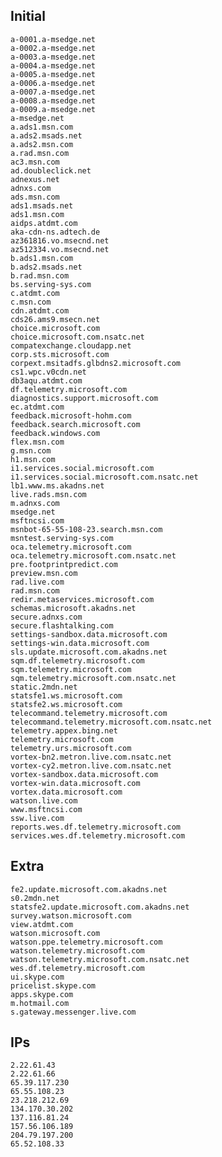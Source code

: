 ## Initial

	a-0001.a-msedge.net
	a-0002.a-msedge.net
	a-0003.a-msedge.net
	a-0004.a-msedge.net
	a-0005.a-msedge.net
	a-0006.a-msedge.net
	a-0007.a-msedge.net
	a-0008.a-msedge.net
	a-0009.a-msedge.net
	a-msedge.net
	a.ads1.msn.com
	a.ads2.msads.net
	a.ads2.msn.com
	a.rad.msn.com
	ac3.msn.com
	ad.doubleclick.net
	adnexus.net
	adnxs.com
	ads.msn.com
	ads1.msads.net
	ads1.msn.com
	aidps.atdmt.com
	aka-cdn-ns.adtech.de
	az361816.vo.msecnd.net
	az512334.vo.msecnd.net
	b.ads1.msn.com
	b.ads2.msads.net
	b.rad.msn.com
	bs.serving-sys.com
	c.atdmt.com
	c.msn.com
	cdn.atdmt.com
	cds26.ams9.msecn.net
	choice.microsoft.com
	choice.microsoft.com.nsatc.net
	compatexchange.cloudapp.net
	corp.sts.microsoft.com
	corpext.msitadfs.glbdns2.microsoft.com
	cs1.wpc.v0cdn.net
	db3aqu.atdmt.com
	df.telemetry.microsoft.com
	diagnostics.support.microsoft.com
	ec.atdmt.com
	feedback.microsoft-hohm.com
	feedback.search.microsoft.com
	feedback.windows.com
	flex.msn.com
	g.msn.com
	h1.msn.com
	i1.services.social.microsoft.com
	i1.services.social.microsoft.com.nsatc.net
	lb1.www.ms.akadns.net
	live.rads.msn.com
	m.adnxs.com
	msedge.net
	msftncsi.com
	msnbot-65-55-108-23.search.msn.com
	msntest.serving-sys.com
	oca.telemetry.microsoft.com
	oca.telemetry.microsoft.com.nsatc.net
	pre.footprintpredict.com
	preview.msn.com
	rad.live.com
	rad.msn.com
	redir.metaservices.microsoft.com
	schemas.microsoft.akadns.net 
	secure.adnxs.com
	secure.flashtalking.com
	settings-sandbox.data.microsoft.com
	settings-win.data.microsoft.com
	sls.update.microsoft.com.akadns.net
	sqm.df.telemetry.microsoft.com
	sqm.telemetry.microsoft.com
	sqm.telemetry.microsoft.com.nsatc.net
	static.2mdn.net
	statsfe1.ws.microsoft.com
	statsfe2.ws.microsoft.com
	telecommand.telemetry.microsoft.com
	telecommand.telemetry.microsoft.com.nsatc.net
	telemetry.appex.bing.net
	telemetry.microsoft.com
	telemetry.urs.microsoft.com
	vortex-bn2.metron.live.com.nsatc.net
	vortex-cy2.metron.live.com.nsatc.net
	vortex-sandbox.data.microsoft.com
	vortex-win.data.microsoft.com
	vortex.data.microsoft.com
	watson.live.com
	www.msftncsi.com
	ssw.live.com
	reports.wes.df.telemetry.microsoft.com
	services.wes.df.telemetry.microsoft.com


## Extra

	fe2.update.microsoft.com.akadns.net
	s0.2mdn.net
	statsfe2.update.microsoft.com.akadns.net
	survey.watson.microsoft.com
	view.atdmt.com
	watson.microsoft.com
	watson.ppe.telemetry.microsoft.com
	watson.telemetry.microsoft.com
	watson.telemetry.microsoft.com.nsatc.net
	wes.df.telemetry.microsoft.com
	ui.skype.com
	pricelist.skype.com
	apps.skype.com
	m.hotmail.com
	s.gateway.messenger.live.com

## IPs

	2.22.61.43
	2.22.61.66
	65.39.117.230
	65.55.108.23
	23.218.212.69
	134.170.30.202
	137.116.81.24
	157.56.106.189
	204.79.197.200
	65.52.108.33